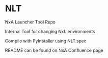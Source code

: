 # NLT
NxA Launcher Tool Repo

Internal Tool for changing NxL environments

Compile with PyInstaller using NLT.spec

README can be found on NxA Confluence page
